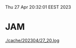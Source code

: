 Thu 27 Apr 20:32:01 EEST 2023
# JAM
<a href='./cache/202304/27_20.log'>./cache/202304/27_20.log</a>
